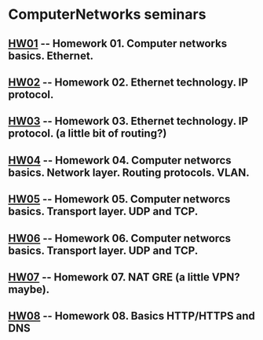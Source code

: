 # ComputerNetworks seminars

## [HW01](./hw01.md) -- Homework 01. Computer networks basics. Ethernet.

## [HW02](./hw02.md) -- Homework 02. Ethernet technology. IP protocol.

## [HW03](./hw03.md) -- Homework 03. Ethernet technology. IP protocol. (a little bit of routing?)

## [HW04](./hw04.md) -- Homework 04. Computer networcs basics. Network layer. Routing protocols. VLAN.

## [HW05](./hw05.md) -- Homework 05. Computer networcs basics. Transport layer. UDP and TCP.

## [HW06](./hw06.md) -- Homework 06. Computer networcs basics. Transport layer. UDP and TCP.

## [HW07](./hw07.md) -- Homework 07. NAT GRE (a little VPN? maybe).

## [HW08](./hw08.md) -- Homework 08. Basics HTTP/HTTPS and DNS
